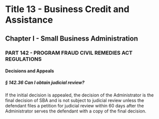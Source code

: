 
# Title 13 - Business Credit and Assistance
## Chapter I - Small Business Administration
### PART 142 - PROGRAM FRAUD CIVIL REMEDIES ACT REGULATIONS
#### Decisions and Appeals
##### § 142.36 Can I obtain judicial review?

If the initial decision is appealed, the decision of the Administrator is the final decision of SBA and is not subject to judicial review unless the defendant files a petition for judicial review within 60 days after the Administrator serves the defendant with a copy of the final decision.
